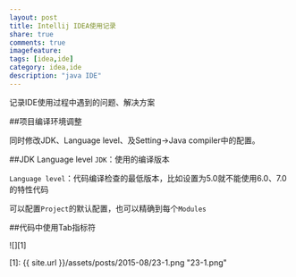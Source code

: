```yaml
---
layout: post
title: Intellij IDEA使用记录
share: true
comments: true
imagefeature:
tags: [idea,ide]
category: idea,ide
description: "java IDE"
---
```


记录IDE使用过程中遇到的问题、解决方案

<!--more-->
 
##项目编译环境调整

同时修改JDK、Language level、及Setting->Java compiler中的配置。


##JDK Language level
`JDK`：使用的编译版本

`Language level`：代码编译检查的最低版本，比如设置为5.0就不能使用6.0、7.0的特性代码

可以配置`Project`的默认配置，也可以精确到每个`Modules`

##代码中使用Tab指标符

![][1]



[1]: {{ site.url }}/assets/posts/2015-08/23-1.png "23-1.png"